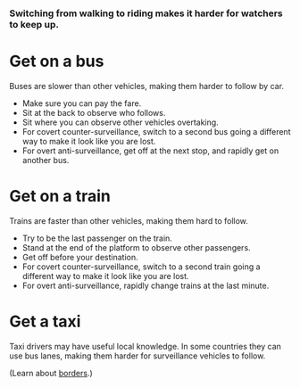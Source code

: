 [Title]: # (Use public transport)
[Order]: # (8)

### Switching from walking to riding makes it harder for watchers to keep up.

# Get on a bus

Buses are slower than other vehicles, making them harder to follow by car. 
 
*	Make sure you can pay the fare. 
*	Sit at the back to observe who follows.
*	Sit where you can observe other vehicles overtaking.
*	For covert counter-surveillance, switch to a second bus going a different way to make it look like you are lost.
*	For overt anti-surveillance, get off at the next stop, and rapidly get on another bus. 

# Get on a train

Trains are faster than other vehicles, making them hard to follow.  

*	Try to be the last passenger on the train. 
*	Stand at the end of the platform to observe other passengers. 
*	Get off before your destination.
*	For covert counter-surveillance, switch to a second train going a different way to make it look like you are lost.
*	For overt anti-surveillance, rapidly change trains at the last minute. 

# Get a taxi

Taxi drivers may have useful local knowledge. In some countries they can use bus lanes, making them harder for surveillance vehicles to follow.

(Learn about [borders](umbrella://lesson/borders).)
